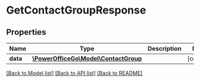 # GetContactGroupResponse

## Properties
Name | Type | Description | Notes
------------ | ------------- | ------------- | -------------
**data** | [**\PowerOfficeGo\Model\ContactGroup**](ContactGroup.md) |  | [optional] 

[[Back to Model list]](../README.md#documentation-for-models) [[Back to API list]](../README.md#documentation-for-api-endpoints) [[Back to README]](../README.md)


